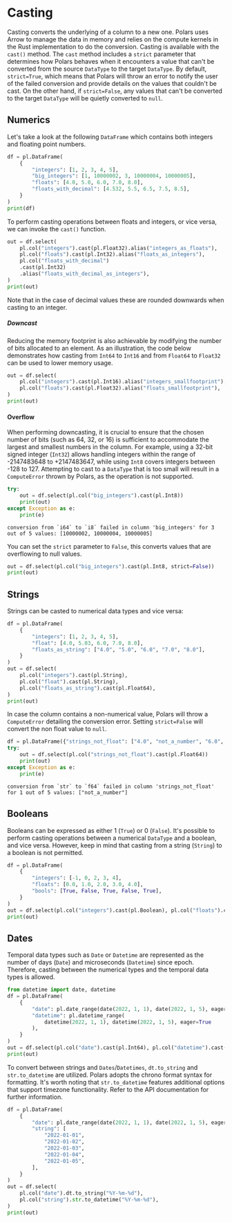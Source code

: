 # Casting
Casting converts the underlying  of a column to a new one. Polars uses Arrow to manage the data in memory and relies on the compute kernels in the Rust implementation to do the conversion. Casting is available with the `cast()` method.
The `cast` method includes a `strict` parameter that determines how Polars behaves when it encounters a value that can't be converted from the source `DataType` to the target `DataType`. By default, `strict=True`, which means that Polars will throw an error to notify the user of the failed conversion and provide details on the values that couldn't be cast. On the other hand, if `strict=False`, any values that can't be converted to the target `DataType` will be quietly converted to `null`.
## Numerics
Let's take a look at the following `DataFrame` which contains both integers and floating point numbers.
 
```python
df = pl.DataFrame(
    {
        "integers": [1, 2, 3, 4, 5],
        "big_integers": [1, 10000002, 3, 10000004, 10000005],
        "floats": [4.0, 5.0, 6.0, 7.0, 8.0],
        "floats_with_decimal": [4.532, 5.5, 6.5, 7.5, 8.5],
    }
)
print(df)
```
 

To perform casting operations between floats and integers, or vice versa, we can invoke the `cast()` function.
 
```python
out = df.select(
    pl.col("integers").cast(pl.Float32).alias("integers_as_floats"),
    pl.col("floats").cast(pl.Int32).alias("floats_as_integers"),
    pl.col("floats_with_decimal")
    .cast(pl.Int32)
    .alias("floats_with_decimal_as_integers"),
)
print(out)
```
 

Note that in the case of decimal values these are rounded downwards when casting to an integer.
##### Downcast
Reducing the memory footprint is also achievable by modifying the number of bits allocated to an element. As an illustration, the code below demonstrates how casting from `Int64` to `Int16` and from `Float64` to `Float32` can be used to lower memory usage.
 
```python
out = df.select(
    pl.col("integers").cast(pl.Int16).alias("integers_smallfootprint"),
    pl.col("floats").cast(pl.Float32).alias("floats_smallfootprint"),
)
print(out)
```
 

#### Overflow
When performing downcasting, it is crucial to ensure that the chosen number of bits (such as 64, 32, or 16) is sufficient to accommodate the largest and smallest numbers in the column. For example, using a 32-bit signed integer (`Int32`) allows handling integers within the range of -2147483648 to +2147483647, while using `Int8` covers integers between -128 to 127. Attempting to cast to a `DataType` that is too small will result in a `ComputeError` thrown by Polars, as the operation is not supported.
 
```python
try:
    out = df.select(pl.col("big_integers").cast(pl.Int8))
    print(out)
except Exception as e:
    print(e)
```
 

```
conversion from `i64` to `i8` failed in column 'big_integers' for 3 out of 5 values: [10000002, 10000004, 10000005]
```
You can set the `strict` parameter to `False`, this converts values that are overflowing to null values.
 
```python
out = df.select(pl.col("big_integers").cast(pl.Int8, strict=False))
print(out)
```
 

## Strings
Strings can be casted to numerical data types and vice versa:
 
```python
df = pl.DataFrame(
    {
        "integers": [1, 2, 3, 4, 5],
        "float": [4.0, 5.03, 6.0, 7.0, 8.0],
        "floats_as_string": ["4.0", "5.0", "6.0", "7.0", "8.0"],
    }
)
out = df.select(
    pl.col("integers").cast(pl.String),
    pl.col("float").cast(pl.String),
    pl.col("floats_as_string").cast(pl.Float64),
)
print(out)
```
 

In case the column contains a non-numerical value, Polars will throw a `ComputeError` detailing the conversion error. Setting `strict=False` will convert the non float value to `null`.
 
```python
df = pl.DataFrame({"strings_not_float": ["4.0", "not_a_number", "6.0", "7.0", "8.0"]})
try:
    out = df.select(pl.col("strings_not_float").cast(pl.Float64))
    print(out)
except Exception as e:
    print(e)
```
 

```
conversion from `str` to `f64` failed in column 'strings_not_float' for 1 out of 5 values: ["not_a_number"]
```
## Booleans
Booleans can be expressed as either 1 (`True`) or 0 (`False`). It's possible to perform casting operations between a numerical `DataType` and a boolean, and vice versa. However, keep in mind that casting from a string (`String`) to a boolean is not permitted.
 
```python
df = pl.DataFrame(
    {
        "integers": [-1, 0, 2, 3, 4],
        "floats": [0.0, 1.0, 2.0, 3.0, 4.0],
        "bools": [True, False, True, False, True],
    }
)
out = df.select(pl.col("integers").cast(pl.Boolean), pl.col("floats").cast(pl.Boolean))
print(out)
```
 

## Dates
Temporal data types such as `Date` or `Datetime` are represented as the number of days (`Date`) and microseconds (`Datetime`) since epoch. Therefore, casting between the numerical types and the temporal data types is allowed.
 
```python
from datetime import date, datetime
df = pl.DataFrame(
    {
        "date": pl.date_range(date(2022, 1, 1), date(2022, 1, 5), eager=True),
        "datetime": pl.datetime_range(
            datetime(2022, 1, 1), datetime(2022, 1, 5), eager=True
        ),
    }
)
out = df.select(pl.col("date").cast(pl.Int64), pl.col("datetime").cast(pl.Int64))
print(out)
```
 

To convert between strings and `Dates`/`Datetimes`, `dt.to_string` and `str.to_datetime` are utilized. Polars adopts the chrono format syntax for formatting. It's worth noting that `str.to_datetime` features additional options that support timezone functionality. Refer to the API documentation for further information.
   
```python
df = pl.DataFrame(
    {
        "date": pl.date_range(date(2022, 1, 1), date(2022, 1, 5), eager=True),
        "string": [
            "2022-01-01",
            "2022-01-02",
            "2022-01-03",
            "2022-01-04",
            "2022-01-05",
        ],
    }
)
out = df.select(
    pl.col("date").dt.to_string("%Y-%m-%d"),
    pl.col("string").str.to_datetime("%Y-%m-%d"),
)
print(out)
```

